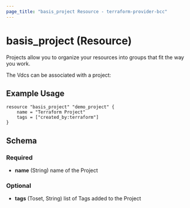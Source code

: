 ```yaml
---
page_title: "basis_project Resource - terraform-provider-bcc"
---
```

# basis_project (Resource)

Projects allow you to organize your resources into groups that fit the way you work.

The Vdcs can be associated with a project:

## Example Usage

```hcl
resource "basis_project" "demo_project" {
    name = "Terraform Project"
    tags = ["created_by:terraform"]
}
```

## Schema

### Required

- **name** (String) name of the Project

### Optional

- **tags** (Toset, String) list of Tags added to the Project
